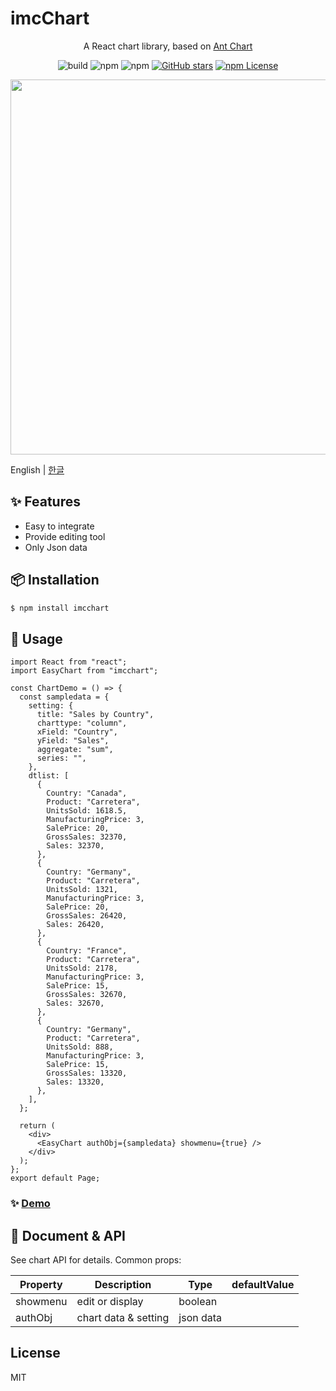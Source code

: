 # imcChart

<div align="center">

A React chart library, based on [Ant Chart](https://github.com/antvis/G2Plot)

![build](https://github.com/ant-design/ant-design-charts/workflows/build/badge.svg)
![npm](https://img.shields.io/npm/v/@ant-design/charts)
![npm](https://img.shields.io/npm/dm/@ant-design/charts)
[![GitHub stars](https://img.shields.io/github/stars/ant-design/ant-design-charts)](https://github.com/ant-design/ant-design-charts/stargazers)
[![npm License](https://img.shields.io/npm/l/@ant-design/charts.svg)](https://www.npmjs.com/package/@ant-design/charts)

</div>

<div align="center">
<img src="https://i.ibb.co/LP9mPFg/imcchart-edit.png" width="600">
</div>

English | [한글](./README-kr_KR.md)

## ✨ Features

- Easy to integrate
- Provide editing tool
- Only Json data

## 📦 Installation

```bash | pure
$ npm install imcchart
```

## 🔨 Usage

```tsx | pure
import React from "react";
import EasyChart from "imcchart";

const ChartDemo = () => {
  const sampledata = {
    setting: {
      title: "Sales by Country",
      charttype: "column",
      xField: "Country",
      yField: "Sales",
      aggregate: "sum",
      series: "",
    },
    dtlist: [
      {
        Country: "Canada",
        Product: "Carretera",
        UnitsSold: 1618.5,
        ManufacturingPrice: 3,
        SalePrice: 20,
        GrossSales: 32370,
        Sales: 32370,
      },
      {
        Country: "Germany",
        Product: "Carretera",
        UnitsSold: 1321,
        ManufacturingPrice: 3,
        SalePrice: 20,
        GrossSales: 26420,
        Sales: 26420,
      },
      {
        Country: "France",
        Product: "Carretera",
        UnitsSold: 2178,
        ManufacturingPrice: 3,
        SalePrice: 15,
        GrossSales: 32670,
        Sales: 32670,
      },
      {
        Country: "Germany",
        Product: "Carretera",
        UnitsSold: 888,
        ManufacturingPrice: 3,
        SalePrice: 15,
        GrossSales: 13320,
        Sales: 13320,
      },
    ],
  };

  return (
    <div>
      <EasyChart authObj={sampledata} showmenu={true} />
    </div>
  );
};
export default Page;
```

### ✨ [Demo](http://imcmaster.iptime.org:5009)

## 📜 Document & API

See chart API for details. Common props:

| Property | Description          | Type      | defaultValue |
| -------- | -------------------- | --------- | ------------ |
| showmenu | edit or display      | boolean   |              |
| authObj  | chart data & setting | json data |              |

## License

MIT
